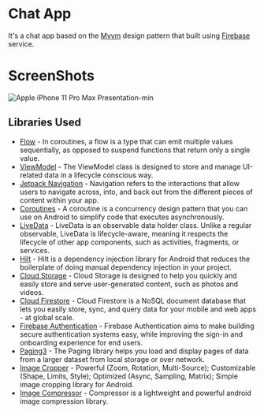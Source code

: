 # Chat App

It's a chat app based on the <a href="https://developer.android.com/jetpack/guide?gclid=CjwKCAiAvaGRBhBlEiwAiY-yMA7nReu6Sy2xNvCOckPcjnZ4V8mB9Dnmubdta3k0NjZhX7ZG4bhE_xoCKiUQAvD_BwE&gclsrc=aw.ds" target="_blank">Mvvm</a> design pattern that built using <a href="https://firebase.google.com/" target="_blank">Firebase</a> service.

# ScreenShots

![Apple iPhone 11 Pro Max Presentation-min](https://user-images.githubusercontent.com/75806927/160983840-8412e107-f988-4de6-9873-9e71d30cc4bb.png)


## Libraries Used

- <a href="https://developer.android.com/kotlin/flow" target="_blank">Flow</a> - In coroutines, a flow is a type that can emit multiple values sequentially, as opposed to suspend functions that return only a single value.
- <a href="https://developer.android.com/topic/libraries/architecture/viewmodel" target="_blank">ViewModel</a> - The ViewModel class is designed to store and manage UI-related data in a lifecycle conscious way.
- <a href="https://developer.android.com/guide/navigation">Jetpack Navigation</a> - Navigation refers to the interactions that allow users to navigate across, into, and back out from the different pieces of content within your app.
- <a href="https://kotlinlang.org/docs/coroutines-overview.html">Coroutines</a> - A coroutine is a concurrency design pattern that you can use on Android to simplify code that executes asynchronously.
- <a href="https://developer.android.com/topic/libraries/architecture/livedata">LiveData</a> - LiveData is an observable data holder class. Unlike a regular observable, LiveData is lifecycle-aware, meaning it respects the lifecycle of other app components, such as activities, fragments, or services.
- <a href="https://developer.android.com/training/dependency-injection/hilt-android">Hilt</a> - Hilt is a dependency injection library for Android that reduces the boilerplate of doing manual dependency injection in your project.
- <a href="https://firebase.google.com/products/storage?gclid=Cj0KCQjw_4-SBhCgARIsAAlegrUjDpiTh8JZ7lwFZXhMNDinfyukccSwiIjt4MuWcLiw5C2Ycc6QCeMaAqTQEALw_wcB&gclsrc=aw.ds">Cloud Storage</a> - Cloud Storage is designed to help you quickly and easily store and serve user-generated content, such as photos and videos.
- <a href="https://firebase.google.com/products/firestore?gclid=Cj0KCQjw_4-SBhCgARIsAAlegrWyiv7RrVFoNcx4GLGst2CcS5eg_uIgnqreuB9NwSBR-JkykdcZYrsaAnLnEALw_wcB&gclsrc=aw.ds">Cloud Firestore</a> - Cloud Firestore is a NoSQL document database that lets you easily store, sync, and query data for your mobile and web apps - at global scale.
- <a href="https://firebase.google.com/products/auth?gclid=Cj0KCQjw_4-SBhCgARIsAAlegrUL7kThgc7qJn1LaEnVLQNzA1L8ngMDlhlg_a7vUyr2Sg_uPOC2mN8aAnE-EALw_wcB&gclsrc=aw.ds">Firebase Authentication</a> - Firebase Authentication aims to make building secure authentication systems easy, while improving the sign-in and onboarding experience for end users.
- <a href="https://developer.android.com/topic/libraries/architecture/paging/v3-overview">Paging3</a> - The Paging library helps you load and display pages of data from a larger dataset from local storage or over network.
- <a href="https://github.com/CanHub/Android-Image-Cropper">Image Cropper</a> - Powerful (Zoom, Rotation, Multi-Source); Customizable (Shape, Limits, Style); Optimized (Async, Sampling, Matrix); Simple image cropping library for Android.
- <a href="https://github.com/zetbaitsu/Compressor">Image Compressor</a> - Compressor is a lightweight and powerful android image compression library.